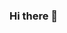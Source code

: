 ### Hi there 👋

<!--
**goktugsultan/goktugsultan** is a ✨ _special_ ✨ repository because its `README.md` (this file) appears on your GitHub profile.

*I am a front-end developer who is interested in web technologies. I am still improving myself about that topic. Also, I like sharing posts about
web technologies on Medium platform. The technologies that I am especially into are JavaScript frameworks and React Native.*
